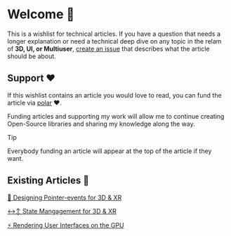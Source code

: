 # Welcome 👋

This is a wishlist for technical articles. If you have a question that needs a longer explanation or need a technical deep dive on any topic in the relam of **3D, UI, or Multiuser**, [create an issue](https://github.com/bbohlender/article-wishlist/issues/new) that describes what the article should be about.

## Support ❤️

If this wishlist contains an article you would love to read, you can fund the article via [polar](https://polar.sh/bbohlender/issues) ❤️.

Funding articles and supporting my work will allow me to continue creating Open-Source libraries and sharing my knowledge along the way.

> [!TIP]
> Everybody funding an article will appear at the top of the article if they want.

## Existing Articles 📖

[🎯 Designing Pointer-events for 3D & XR](https://polar.sh/bbohlender/posts/designing-pointer-events-for-3d)

[↔↕ State Mangagement for 3D & XR](https://polar.sh/bbohlender/posts/state-mangagement-for-3d-and-xr)

[⚡️ Rendering User Interfaces on the GPU](https://polar.sh/bbohlender/posts/rendering-user-interfaces-on-the-gpuu)
